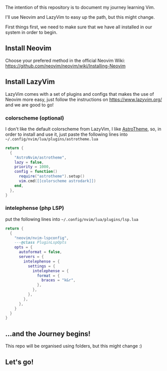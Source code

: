 The intention of this repository is to document my journey learning Vim.

I'll use Neovim and LazyVim to easy up the path, but this might change.

First things first, we need to make sure that we have all installed in our system in order to begin.

## Install Neovim
Choose your prefered method in the official Neovim Wiki: https://github.com/neovim/neovim/wiki/Installing-Neovim

## Install LazyVim
LazyVim comes with a set of plugins and configs that makes the use of Neovim more easy, just follow the instructions on https://www.lazyvim.org/ and we are good to go!

### colorscheme (optional)
I don't like the default colorscheme from LazyVim, I like [AstroTheme](https://github.com/AstroNvim/astrotheme), so, in order to install and use it, just paste the following lines into `~/.config/nvim/lua/plugins/astrotheme.lua`
```lua
return {
  {
    "AstroNvim/astrotheme",
    lazy = false,
    priority = 1000,
    config = function()
      require("astrotheme").setup()
      vim.cmd([[colorscheme astrodark]])
    end,
  },
}
```
### intelephense (php LSP)
put the following lines into `~/.config/nvim/lua/plugins/lsp.lua`
```lua
return {
  {
    "neovim/nvim-lspconfig",
    ---@class PluginLspOpts
    opts = {
      autoformat = false,
      servers = {
        intelephense = {
          settings = {
            intelephense = {
              format = {
                braces = "k&r",
              },
            },
          },
        },
      },
    }
  }
}
```
## ...and the Journey begins!
This repo will be organised using folders, but this might change :)

## Let's go!
